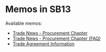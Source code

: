 # Memos in SB13

Available memos:

- [Trade News - Procurement Chapter](./SB-13%20Attachment%20EN.pdf)
- [Trade News - Procurement Chapter (FAQ)](./SB-13%20Attachment%202%20EN.pdf)
- [Trade Agreement Information](./SB-13%20EN.PDF)
